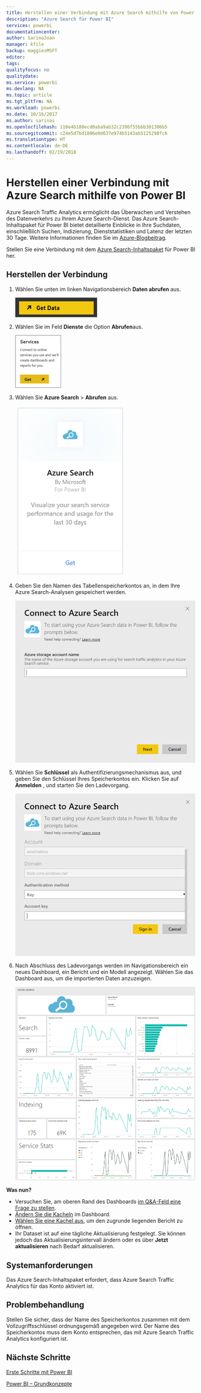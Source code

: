 ```yaml
---
title: Herstellen einer Verbindung mit Azure Search mithilfe von Power BI
description: "Azure Search für Power BI"
services: powerbi
documentationcenter: 
author: SarinaJoan
manager: kfile
backup: maggiesMSFT
editor: 
tags: 
qualityfocus: no
qualitydate: 
ms.service: powerbi
ms.devlang: NA
ms.topic: article
ms.tgt_pltfrm: NA
ms.workload: powerbi
ms.date: 10/16/2017
ms.author: sarinas
ms.openlocfilehash: 110e4b188ecd0aba9ab32c2396f55bbb301306b5
ms.sourcegitcommit: c24e5d7bd1806e0d637e974b5143ab5125298fc6
ms.translationtype: HT
ms.contentlocale: de-DE
ms.lasthandoff: 02/19/2018
---
```

# <a name="connect-to-azure-search-with-power-bi"></a>Herstellen einer Verbindung mit Azure Search mithilfe von Power BI
Azure Search Traffic Analytics ermöglicht das Überwachen und Verstehen des Datenverkehrs zu Ihrem Azure Search-Dienst. Das Azure Search-Inhaltspaket für Power BI bietet detaillierte Einblicke in Ihre Suchdaten, einschließlich Suchen, Indizierung, Dienststatistiken und Latenz der letzten 30 Tage. Weitere Informationen finden Sie im [Azure-Blogbeitrag](https://azure.microsoft.com/en-us/blog/analyzing-your-azure-search-traffic/).

Stellen Sie eine Verbindung mit dem [Azure Search-Inhaltspaket](https://app.powerbi.com/getdata/services/azure-search) für Power BI her.

## <a name="how-to-connect"></a>Herstellen der Verbindung
1. Wählen Sie unten im linken Navigationsbereich **Daten abrufen** aus.
   
   ![](media/service-connect-to-azure-search/pbi_getdata.png) 
2. Wählen Sie im Feld **Dienste** die Option **Abrufen**aus.
   
   ![](media/service-connect-to-azure-search/pbi_getservices.png) 
3. Wählen Sie **Azure Search** \> **Abrufen** aus.
   
   ![](media/service-connect-to-azure-search/azuresearch.png)
4. Geben Sie den Namen des Tabellenspeicherkontos an, in dem Ihre Azure Search-Analysen gespeichert werden.
   
   ![](media/service-connect-to-azure-search/params.png)
5. Wählen Sie **Schlüssel** als Authentifizierungsmechanismus aus, und geben Sie den Schlüssel Ihres Speicherkontos ein. Klicken Sie auf **Anmelden** , und starten Sie den Ladevorgang.
   
   ![](media/service-connect-to-azure-search/creds.png)
6. Nach Abschluss des Ladevorgangs werden im Navigationsbereich ein neues Dashboard, ein Bericht und ein Modell angezeigt. Wählen Sie das Dashboard aus, um die importierten Daten anzuzeigen.
   
    ![](media/service-connect-to-azure-search/dashboard2.png)

**Was nun?**

* Versuchen Sie, am oberen Rand des Dashboards [im Q&A-Feld eine Frage zu stellen](power-bi-q-and-a.md).
* [Ändern Sie die Kacheln](service-dashboard-edit-tile.md) im Dashboard.
* [Wählen Sie eine Kachel aus](service-dashboard-tiles.md), um den zugrunde liegenden Bericht zu öffnen.
* Ihr Dataset ist auf eine tägliche Aktualisierung festgelegt. Sie können jedoch das Aktualisierungsintervall ändern oder es über **Jetzt aktualisieren** nach Bedarf aktualisieren.

## <a name="system-requirements"></a>Systemanforderungen
Das Azure Search-Inhaltspaket erfordert, dass Azure Search Traffic Analytics für das Konto aktiviert ist.

## <a name="troubleshooting"></a>Problembehandlung
Stellen Sie sicher, dass der Name des Speicherkontos zusammen mit dem Vollzugriffsschlüssel ordnungsgemäß angegeben wird. Der Name des Speicherkontos muss dem Konto entsprechen, das mit Azure Search Traffic Analytics konfiguriert ist.

## <a name="next-steps"></a>Nächste Schritte
[Erste Schritte mit Power BI](service-get-started.md)

[Power BI – Grundkonzepte](service-basic-concepts.md)

